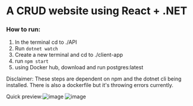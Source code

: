 # A CRUD website using React + .NET

### How to run:
1. In the terminal cd to ./API
2. Run `dotnet watch`
3. Create a new terminal and cd to ./client-app
4. run `npm start`
5. using Docker hub, download and run postgres:latest
   
 Disclaimer: These steps are dependent on npm and the dotnet cli being installed. There is also a dockerfile but it's throwing errors currently.
 
Quick preview:![image](https://github.com/digitalpanda213/Eventspot/assets/7833613/9803f111-53c6-4896-b880-6bfdf8cc4606)
![image](https://github.com/digitalpanda213/Eventspot/assets/7833613/52a790de-1df1-41eb-9ffa-6396869878e8)

